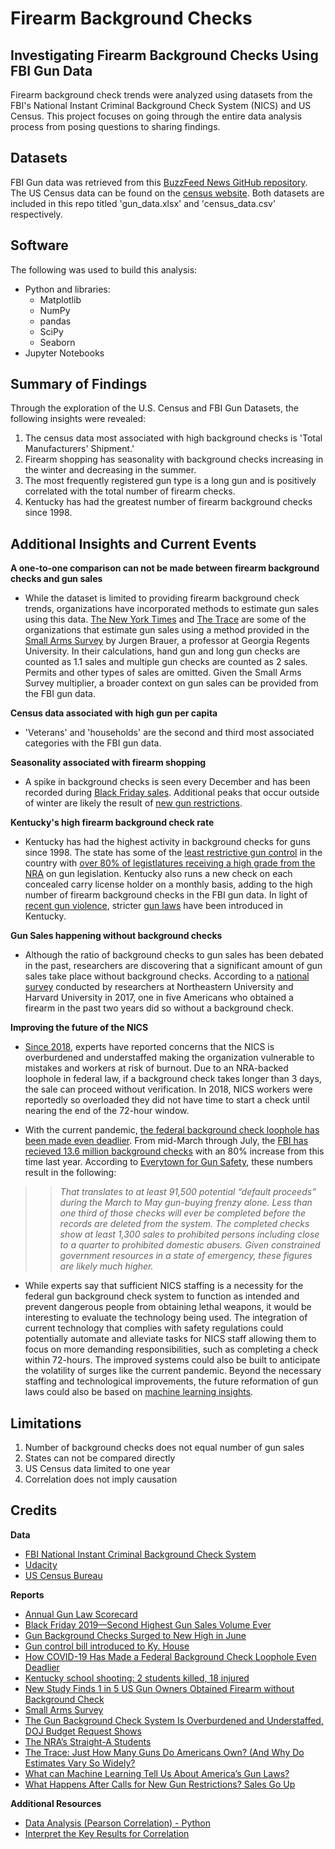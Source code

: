 # Firearm Background Checks
## Investigating Firearm Background Checks Using FBI Gun Data
Firearm background check trends were analyzed using datasets from the FBI's National Instant Criminal Background Check System (NICS) and US Census. This project focuses on going through the entire data analysis process from posing questions to sharing findings.

## Datasets
FBI Gun data was retrieved from this [BuzzFeed News GitHub repository](https://github.com/BuzzFeedNews/nics-firearm-background-checks). The US Census data can be found on the [census website](https://data.census.gov/cedsci/). Both datasets are included in this repo titled 'gun_data.xlsx' and 'census_data.csv' respectively. 

## Software
The following was used to build this analysis: 
* Python and libraries:
  * Matplotlib 
  * NumPy
  * pandas
  * SciPy
  * Seaborn
* Jupyter Notebooks

## Summary of Findings
Through the exploration of the U.S. Census and FBI Gun Datasets, the following insights were revealed:
1. The census data most associated with high background checks is 'Total Manufacturers' Shipment.'
2. Firearm shopping has seasonality with background checks increasing in the winter and decreasing in the summer.
3. The most frequently registered gun type is a long gun and is positively correlated with the total number of firearm checks.
4. Kentucky has had the greatest number of firearm background checks since 1998.

## Additional Insights and Current Events
**A one-to-one comparison can not be made between firearm background checks and gun sales**

* While the dataset is limited to providing firearm background check trends, organizations have incorporated methods to estimate gun sales using this data. [The New York Times](https://www.nytimes.com/interactive/2015/12/10/us/gun-sales-terrorism-obama-restrictions.html?mtrref=localhost&gwh=F7A86A47A6B45B9FBE47E7BE10AF9C83&gwt=pay&assetType=REGIWALL) and [The Trace](https://www.thetrace.org/rounds/how-many-guns-do-americans-own/) are some of the organizations that estimate gun sales using a method provided in the [Small Arms Survey](http://www.smallarmssurvey.org/fileadmin/docs/F-Working-papers/SAS-WP14-US-Firearms-Industry.pdf) by Jurgen Brauer, a professor at Georgia Regents University. In their calculations, hand gun and long gun checks are counted as 1.1 sales and multiple gun checks are counted as 2 sales. Permits and other types of sales are omitted. Given the Small Arms Survey multiplier, a broader context on gun sales can be provided from the FBI gun data.

**Census data associated with high gun per capita**

* 'Veterans' and 'households' are the second and third most associated categories with the FBI gun data. 

**Seasonality associated with firearm shopping**

* A spike in background checks is seen every December and has been recorded during [Black Friday sales](https://www.americanrifleman.org/articles/2019/12/2/black-friday-2019-second-highest-gun-sales-volume-ever/). Additional peaks that occur outside of winter are likely the result of [new gun restrictions](https://www.nytimes.com/interactive/2015/12/10/us/gun-sales-terrorism-obama-restrictions.html?mtrref=localhost&gwh=60BB3760A77C1B9D06006361F88E198E&gwt=pay&assetType=REGIWALL).

**Kentucky's high firearm background check rate**

* Kentucky has had the highest activity in background checks for guns since 1998. The state has some of the [least restrictive gun control](https://lawcenter.giffords.org/scorecard/#KY) in the country with [over 80% of legistlatures receiving a high grade from the NRA](https://www.thetrace.org/2016/11/nra-gun-record-rating-system-straight-a-students/) on gun legislation. Kentucky also runs a new check on each concealed carry license holder on a monthly basis, adding to the high number of firearm background checks in the FBI gun data. In light of [recent gun violence](https://www.cnn.com/2018/01/23/us/kentucky-high-school-shooting/index.html), stricter [gun laws](https://www.wkyt.com/content/news/Gun-control-bill-introduced-to-Ky-House-475227283.html) have been introduced in Kentucky.

**Gun Sales happening without background checks**

* Although the ratio of background checks to gun sales has been debated in the past, researchers are discovering that a significant amount of gun sales take place without background checks. According to a [national survey](https://news.northeastern.edu/2017/01/05/new-study-finds-1-in-5-us-gun-owners-obtained-firearm-without-background-check/) conducted by researchers at Northeastern University and Harvard University in 2017, one in five Americans who obtained a firearm in the past two years did so without a background check.

**Improving the future of the NICS**

* [Since 2018](https://www.thetrace.org/2018/03/gun-background-check-staff-shortage-justice-department-budget/), experts have reported concerns that the NICS is overburdened and understaffed making the organization vulnerable to mistakes and workers at risk of burnout. Due to an NRA-backed loophole in federal law, if a background check takes longer than 3 days, the sale can proceed without verification. In 2018, NICS workers were reportedly so overloaded they did not have time to start a check until nearing the end of the 72-hour window. 

* With the current pandemic, [the federal background check loophole has been made even deadlier](https://everytownresearch.org/covid-default-proceed/). From mid-March through July, the [FBI has recieved 13.6 million background checks](https://www.thetrace.org/2020/07/gun-background-checks-june-record/) with an 80% increase from this time last year.  According to [Everytown for Gun Safety](https://everytownresearch.org/covid-default-proceed/), these numbers result in the following:

>> *That translates to at least 91,500 potential “default proceeds” during the March to May gun-buying frenzy alone. Less than one third of those checks will ever be completed before the records are deleted from the system. The completed checks show at least 1,300 sales to prohibited persons including close to a quarter to prohibited domestic abusers. Given constrained government resources in a state of emergency, these figures are likely much higher.*

* While experts say that sufficient NICS staffing is a necessity for the federal gun background check system to function as intended and prevent dangerous people from obtaining lethal weapons, it would be interesting to evaluate the technology being used. The integration of current technology that complies with safety regulations could potentially automate and alleviate tasks for NICS staff allowing them to focus on more demanding responsibilities, such as completing a check within 72-hours. The improved systems could also be built to anticipate the volatility of surges like the current pandemic. Beyond the necessary staffing and technological improvements, the future reformation of gun laws could also be based on [machine learning insights](https://towardsdatascience.com/what-can-machine-learning-tell-us-about-americas-gun-laws-da01d9fb7413).


## Limitations
1. Number of background checks does not equal number of gun sales
2. States can not be compared directly
3. US Census data limited to one year
4. Correlation does not imply causation

## Credits
**Data**
* [FBI National Instant Criminal Background Check System](https://www.fbi.gov/services/cjis/nics)
* [Udacity](https://www.udacity.com/course/data-analyst-nanodegree--nd002)
* [US Census Bureau](https://data.census.gov/cedsci/)

**Reports**
* <a href='https://lawcenter.giffords.org/scorecard/#KY'>Annual Gun Law Scorecard</a>
* <a href='https://www.americanrifleman.org/articles/2019/12/2/black-friday-2019-second-highest-gun-sales-volume-ever/'>Black Friday 2019—Second Highest Gun Sales Volume Ever</a>
* <a href='https://www.thetrace.org/2020/07/gun-background-checks-june-record/'>Gun Background Checks Surged to New High in June</a>
* <a href='https://www.wkyt.com/content/news/Gun-control-bill-introduced-to-Ky-House-475227283.html'>Gun control bill introduced to Ky. House</a>
* <a href='https://everytownresearch.org/covid-default-proceed/#foot_note_9'>How COVID-19 Has Made a Federal Background Check Loophole Even Deadlier</a>
* <a href='https://www.cnn.com/2018/01/23/us/kentucky-high-school-shooting/index.html'>Kentucky school shooting: 2 students killed, 18 injured</a>
* <a href='https://news.northeastern.edu/2017/01/05/new-study-finds-1-in-5-us-gun-owners-obtained-firearm-without-background-check'>New Study Finds 1 in 5 US Gun Owners Obtained Firearm without Background Check</a>
* <a href='http://www.smallarmssurvey.org/fileadmin/docs/F-Working-papers/SAS-WP14-US-Firearms-Industry.pdf'>Small Arms Survey</a>
* <a href='https://www.thetrace.org/2018/03/gun-background-check-staff-shortage-justice-department-budget/'>The Gun Background Check System Is Overburdened and Understaffed, DOJ Budget Request Shows</a>
* <a href='https://www.thetrace.org/2016/11/nra-gun-record-rating-system-straight-a-students/'>The NRA’s Straight-A Students</a>
* <a href='https://www.thetrace.org/rounds/how-many-guns-do-americans-own/'>The Trace: Just How Many Guns Do Americans Own? (And Why Do Estimates Vary So Widely?</a>
* <a href='https://towardsdatascience.com/what-can-machine-learning-tell-us-about-americas-gun-laws-da01d9fb7413'>What can Machine Learning Tell Us About America’s Gun Laws?</a>
* <a href='https://www.nytimes.com/interactive/2015/12/10/us/gun-sales-terrorism-obama-restrictions.html'>What Happens After Calls for New Gun Restrictions? Sales Go Up</a>

**Additional Resources**
* <a href='https://lilithelina.tumblr.com/post/135265946959/data-analysis-pearson-correlation-python'>Data Analysis (Pearson Correlation) - Python</a>
* <a href='https://support.minitab.com/en-us/minitab-express/1/help-and-how-to/modeling-statistics/regression/how-to/correlation/interpret-the-results/'>Interpret the Key Results for Correlation</a>
